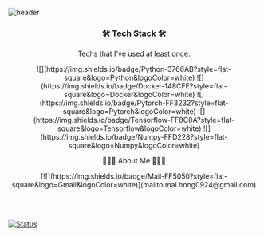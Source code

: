 ![header](https://capsule-render.vercel.app/api?type=wave&color=auto&height=300&section=header&text=HONGYEOB%20KIM&fontSize=90)


<h3 align='center'>🛠 Tech Stack 🛠</h3>

<p align='center'> Techs that I've used at least once.</p>

<p align='center'>
![](https://img.shields.io/badge/Python-3766AB?style=flat-square&logo=Python&logoColor=white) ![](https://img.shields.io/badge/Docker-148CFF?style=flat-square&logo=Docker&logoColor=white) ![](https://img.shields.io/badge/Pytorch-FF3232?style=flat-square&logo=Pytorch&logoColor=white) ![](https://img.shields.io/badge/Tensorflow-FF8C0A?style=flat-square&logo=Tensorflow&logoColor=white) ![](https://img.shields.io/badge/Numpy-FFD228?style=flat-square&logo=Numpy&logoColor=white) 
</p>


<p align='center'> 👨🏻‍💻 About Me 👨🏻‍💻 </p>
<p align='center'> 
    [![](https://img.shields.io/badge/Mail-FF5050?style=flat-square&logo=Gmail&logoColor=white)](mailto:mai.hong0924@gmail.com)
</p>
<br></br>

[![Status](https://github-readme-stats.vercel.app/api?username=MaiHon)](https://github.com/anuraghazra/github-readme-stats)
